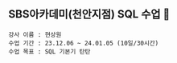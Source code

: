 ## SBS아카데미(천안지점) SQL 수업 🚀

    강사 이름 : 현상원
    수업 기간 : 23.12.06 ~ 24.01.05 (10일/30시간)
    수업 목표 : SQL 기본기 탄탄